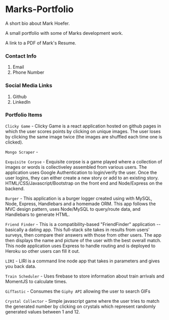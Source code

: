 # Marks-Portfolio
A short bio about Mark Hoefer.

A small portfolio with some of Marks development work.

A link to a PDF of Mark's Resume.

### Contact Info

  1. Email
  2. Phone Number

### Social Media Links
  1. Github
  2. LinkedIn

### Portfolio Items
`Clicky Game` - Clicky Game is a react application hosted on github pages in which the user scores points by clicking on unique images. The user loses by clicking the same image twice (the images are shuffled each time one is clicked).

`Mongo Scraper` -           

`Exquisite Corpse` - Exquisite corpse is a game played where a collection of images or words is collectiveley assembled from various users. The application uses Google Authentication to login/verify the user. Once the user logins, they can either create a new story or add to an existing story. HTML/CSS/Javascript/Bootstrap on the front end and Node/Express on the backend.

`Burger` - This application is a burger logger created using with MySQL, Node, Express, Handlebars and a homemade ORM. This app follows the MVC design pattern, uses Node/MySQL to query/route data, and Handlebars to generate HTML.

`Friend Finder` - This is a compatibility-based "FriendFinder" application -- basically a dating app. This full-stack site takes in results from users' surveys, then compare their answers with those from other users. The app then displays the name and picture of the user with the best overall match. This node application uses Express to handle routing and is deployed to Heroku so other users can fill it out.

`LIRI` - LIRI is a command line node app that takes in parameters and gives you back data.

`Train Scheduler` - Uses firebase to store information about train arrivals and MomentJS to calculate times.

`GifTastic` - Consumes the `Giphy API` allowing the user to search GIFs 

`Crystal Collector` - Simple javascript game where the user tries to match the generated number by clicking on crystals which represent randomly generated values between 1 and 12.

